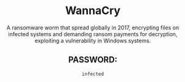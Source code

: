 <div align="center">

# WannaCry

A ransomware worm that spread globally in 2017, encrypting files on infected systems and demanding ransom payments for decryption, exploiting a vulnerability in Windows systems.

## PASSWORD: 

```
infected
```

</div>
